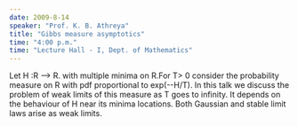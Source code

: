 ```yaml
---
date: 2009-8-14
speaker: "Prof. K. B. Athreya"
title: "Gibbs measure asymptotics"
time: "4:00 p.m." 
time: "Lecture Hall - I, Dept. of Mathematics"
---
```

Let H :R --> R. with multiple minima on R.For T> 0 consider the
probability measure on R with pdf proportional to exp(--H/T). In
this talk we  discuss the problem of weak limits of this measure as
T goes to infinity. It depends on the behaviour of H near its minima
locations. Both Gaussian and stable limit laws arise as weak limits.
